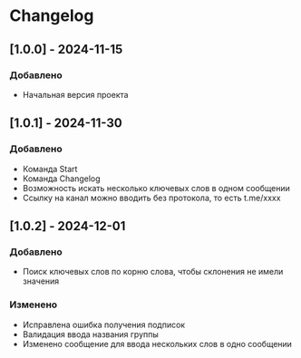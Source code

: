 # Changelog

## [1.0.0] - 2024-11-15
### Добавлено
- Начальная версия проекта

## [1.0.1] - 2024-11-30
### Добавлено
- Команда Start
- Команда Changelog
- Возможность искать несколько ключевых слов в одном сообщении
- Ссылку на канал можно вводить без протокола, то есть t.me/xxxx

## [1.0.2] - 2024-12-01
### Добавлено
- Поиск ключевых слов по корню слова, чтобы склонения не имели значения
### Изменено
- Исправлена ошибка получения подписок
- Валидация ввода названия группы
- Изменено сообщение для ввода нескольких слов в одно сообщении